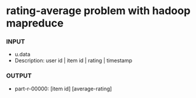 # rating-average problem with hadoop mapreduce 
### INPUT
- u.data
- Description: user id | item id | rating | timestamp

### OUTPUT
- part-r-00000: [item id] [average-rating]
